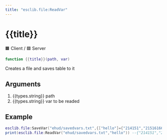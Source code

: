 ```yaml
---
title: "esclib.file:ReadVar"
---
```

# {{title}}
🟧 Client / 🟦 Server

``` lua
function {{title}}(path, var)
```

Creates a file and saves table to it

## Arguments
1. {{types.string}} path
1. {{types.string}} var to be readed

## Example
``` lua
esclib.file:SaveVar("ehud/savedvars.txt",{["hello"]={"214151","215161664",""}})
print(esclib.file:ReadVar("ehud/savedvars.txt","hello")) --{"214151","215161664"}
```